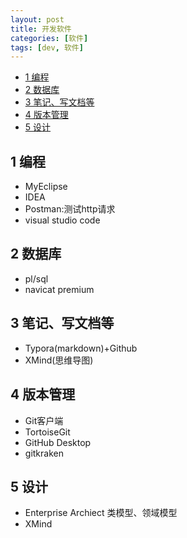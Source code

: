 ```yaml
---
layout: post
title: 开发软件
categories: [软件]
tags: [dev, 软件]
---
```


<!-- TOC -->

- [1 编程](#1-编程)
- [2 数据库](#2-数据库)
- [3 笔记、写文档等](#3-笔记写文档等)
- [4 版本管理](#4-版本管理)
- [5 设计](#5-设计)

<!-- /TOC -->

## 1 编程

- MyEclipse
- IDEA
- Postman:测试http请求
- visual studio code

## 2 数据库

- pl/sql
- navicat premium

## 3 笔记、写文档等

- Typora(markdown)+Github
- XMind(思维导图)

## 4 版本管理

- Git客户端
- TortoiseGit
- GitHub Desktop
- gitkraken

## 5 设计

- Enterprise Archiect 类模型、领域模型
- XMind